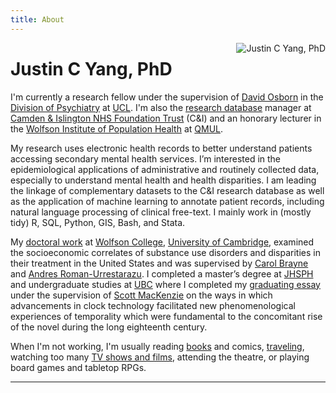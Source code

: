 ```yaml
---
title: About
---
```

<img src="/img/profile_circle.png" style="max-width:30%;min-width:40px;float:right;" alt="Justin C Yang, PhD" />

# Justin C Yang, PhD
I'm currently a research fellow under the supervision of [David Osborn](https://www.ucl.ac.uk/psychiatry/people/david-osborn) in the [Division of Psychiatry](https://www.ucl.ac.uk/psychiatry) at [UCL](https://www.ucl.ac.uk). I'm also the [research database](https://www.candi.nhs.uk/health-professionals/research/ci-research-database) manager at [Camden & Islington NHS Foundation Trust](https://www.candi.nhs.uk) (C&I) and an honorary lecturer in the [Wolfson Institute of Population Health](https://www.qmul.ac.uk/wiph) at [QMUL](https://www.qmul.ac.uk).

My research uses electronic health records to better understand patients accessing secondary mental health services. I’m interested in the epidemiological applications of administrative and routinely collected data, especially to understand mental health and health disparities. I am leading the linkage of complementary datasets to the C&I research database as well as the application of machine learning to annotate patient records, including natural language processing of clinical free-text. I mainly work in (mostly tidy) R, SQL, Python, GIS, Bash, and Stata. 

My [doctoral work](https://www.repository.cam.ac.uk/handle/1810/296192) at [Wolfson College](https://wolfson.cam.ac.uk), [University of Cambridge](https://www.cam.ac.uk), examined the socioeconomic correlates of substance use disorders and disparities in their treatment in the United States and was supervised by [Carol Brayne](https://www.phpc.cam.ac.uk/people/visitors/professor-carol-brayne-cbe) and [Andres Roman-Urrestarazu](https://arc-eoe.nihr.ac.uk/about-us/people/researchers/andres-roman-urrestarazu). I completed a master’s degree at [JHSPH](https://publichealth.jhu.edu) and undergraduate studies at [UBC](https://www.ubc.ca) where I completed my [graduating essay](http://hdl.handle.net/2429/44125) under the supervision of [Scott MacKenzie](https://english.olemiss.edu/scott-r-mackenzie) on the ways in which advancements in clock technology facilitated new phenomenological experiences of temporality which were fundamental to the concomitant rise of the novel during the long eighteenth century. 

When I'm not working, I'm usually reading [books](https://www.goodreads.com/user/show/4912476-justin) and comics, [traveling](https://instagram.com/yangjustinc), watching too many [TV shows and films](https://trakt.tv/users/yangjustinc), attending the theatre, or playing board games and tabletop RPGs.

* * *
